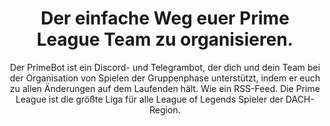 <h1 style="text-align: center">Der einfache Weg euer Prime League Team zu organisieren.</h1>

<p style="text-align: center">
Der PrimeBot ist ein Discord- und Telegrambot, der dich und dein Team bei der Organisation von Spielen der Gruppenphase unterstützt, indem er euch zu allen Änderungen auf dem Laufenden hält. Wie ein RSS-Feed.
Die Prime League ist die größte Liga für alle League of Legends Spieler der DACH-Region.
</p>